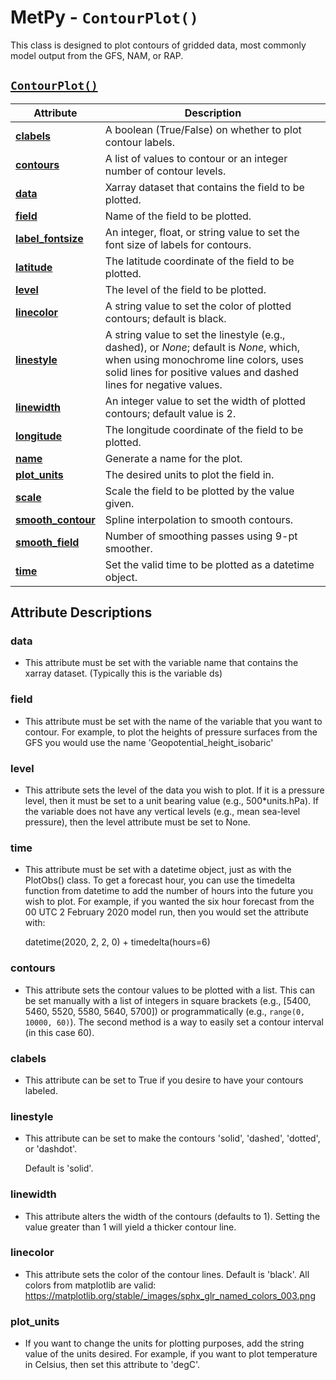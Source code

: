 # MetPy - `ContourPlot()`

This class is designed to plot contours of gridded data, most commonly
model output from the GFS, NAM, or RAP.

## [`ContourPlot()`](https://unidata.github.io/MetPy/latest/api/generated/metpy.plots.ContourPlot.html)
  | Attribute | Description |
  | - | - |
  | [**clabels**](https://unidata.github.io/MetPy/latest/api/generated/metpy.plots.ContourPlot.html#metpy.plots.ContourPlot.clabels) | A boolean (True/False) on whether to plot contour labels. |
  | [**contours**](https://unidata.github.io/MetPy/latest/api/generated/metpy.plots.ContourPlot.html#metpy.plots.ContourPlot.contours) | A list of values to contour or an integer number of contour levels. |
  | [**data**](https://unidata.github.io/MetPy/latest/api/generated/metpy.plots.ContourPlot.html#metpy.plots.ContourPlot.data) | Xarray dataset that contains the field to be plotted. |
  | [**field**](https://unidata.github.io/MetPy/latest/api/generated/metpy.plots.ContourPlot.html#metpy.plots.ContourPlot.field) | Name of the field to be plotted. |
  | [**label_fontsize**](https://unidata.github.io/MetPy/latest/api/generated/metpy.plots.ContourPlot.html#metpy.plots.ContourPlot.label_fontsize) | An integer, float, or string value to set the font size of labels for contours. |
  | [**latitude**](https://unidata.github.io/MetPy/latest/api/generated/metpy.plots.ContourPlot.html#metpy.plots.ContourPlot.latitude) | The latitude coordinate of the field to be plotted. |
  | [**level**](https://unidata.github.io/MetPy/latest/api/generated/metpy.plots.ContourPlot.html#metpy.plots.ContourPlot.level) | The level of the field to be plotted. |
  | [**linecolor**](https://unidata.github.io/MetPy/latest/api/generated/metpy.plots.ContourPlot.html#metpy.plots.ContourPlot.linecolor) | A string value to set the color of plotted contours; default is black. |
  | [**linestyle**](https://unidata.github.io/MetPy/latest/api/generated/metpy.plots.ContourPlot.html#metpy.plots.ContourPlot.linestyle) | A string value to set the linestyle (e.g., dashed), or *None*; default is *None*, which, when using monochrome line colors, uses solid lines for positive values and dashed lines for negative values. |
  | [**linewidth**](https://unidata.github.io/MetPy/latest/api/generated/metpy.plots.ContourPlot.html#metpy.plots.ContourPlot.linewidth) | An integer value to set the width of plotted contours; default value is 2. |
  | [**longitude**](https://unidata.github.io/MetPy/latest/api/generated/metpy.plots.ContourPlot.html#metpy.plots.ContourPlot.longitude) | The longitude coordinate of the field to be plotted. |
  | [**name**](https://unidata.github.io/MetPy/latest/api/generated/metpy.plots.ContourPlot.html#metpy.plots.ContourPlot.name) | Generate a name for the plot. |
  | [**plot_units**](https://unidata.github.io/MetPy/latest/api/generated/metpy.plots.ContourPlot.html#metpy.plots.ContourPlot.plot_units) | The desired units to plot the field in. |
  | [**scale**](https://unidata.github.io/MetPy/latest/api/generated/metpy.plots.ContourPlot.html#metpy.plots.ContourPlot.scale) | Scale the field to be plotted by the value given. |
  | [**smooth_contour**](https://unidata.github.io/MetPy/latest/api/generated/metpy.plots.ContourPlot.html#metpy.plots.ContourPlot.smooth_contour) | Spline interpolation to smooth contours. |
  | [**smooth_field**](https://unidata.github.io/MetPy/latest/api/generated/metpy.plots.ContourPlot.html#metpy.plots.ContourPlot.smooth_field) | Number of smoothing passes using 9-pt smoother. |
  | [**time**](https://unidata.github.io/MetPy/latest/api/generated/metpy.plots.ContourPlot.html#metpy.plots.ContourPlot.time) | Set the valid time to be plotted as a datetime object. |

## Attribute Descriptions

### **data**
 * This attribute must be set with the variable name that contains the
   xarray dataset. (Typically this is the variable ds)

### **field**
* This attribute must be set with the name of the variable that you want
  to contour. For example, to plot the heights of pressure surfaces from
  the GFS you would use the name 'Geopotential_height_isobaric'

### **level**
* This attribute sets the level of the data you wish to plot. If it is a
  pressure level, then it must be set to a unit bearing value (e.g.,
  500\*units.hPa). If the variable does not have any vertical levels
  (e.g., mean sea-level pressure), then the level attribute must be set to
  None.

### **time**
* This attribute must be set with a datetime object, just as with the
  PlotObs() class. To get a forecast hour, you can use the timedelta
  function from datetime to add the number of hours into the future you
  wish to plot. For example, if you wanted the six hour forecast from the
  00 UTC 2 February 2020 model run, then you would set the attribute with:

  datetime(2020, 2, 2, 0) + timedelta(hours=6)

### **contours**
* This attribute sets the contour values to be plotted with a list. This
  can be set manually with a list of integers in square brackets (e.g.,
  [5400, 5460, 5520, 5580, 5640, 5700]) or programmatically (e.g.,
  `range(0, 10000, 60)`). The second method is a way to easily set a
  contour interval (in this case 60).

### **clabels**
* This attribute can be set to True if you desire to have your contours
  labeled.

### **linestyle**
* This attribute can be set to make the contours 'solid', 'dashed',
  'dotted', or 'dashdot'.

  Default is 'solid'.

### **linewidth**
* This attribute alters the width of the contours (defaults to 1). Setting
  the value greater than 1 will yield a thicker contour line.

### **linecolor**
* This attribute sets the color of the contour lines. Default is 'black'.
  All colors from matplotlib are valid:
  <https://matplotlib.org/stable/_images/sphx_glr_named_colors_003.png>

### **plot_units**
* If you want to change the units for plotting purposes, add the string
  value of the units desired. For example, if you want to plot temperature
  in Celsius, then set this attribute to 'degC'.